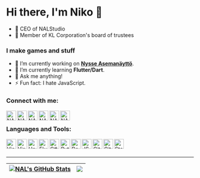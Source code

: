 # Hi there, I'm Niko 👋
- 👔 CEO of NALStudio
- 👥 Member of KL Corporation's board of trustees

### I make games and stuff
- 🔭 I’m currently working on <b>[Nysse Asemanäyttö](https://github.com/NALStudio/Nysse-Asemanaytto-V2)</b>.
- 🌱 I’m currently learning <b>Flutter/Dart</b>.
- 💬 Ask me anything!
- ⚡ Fun fact: I hate JavaScript.

### Connect with me:

[<img align="left" title="NALStudio | YouTube" height="26px" src="https://cdn.jsdelivr.net/npm/simple-icons@v12/icons/youtube.svg" />](https://www.youtube.com/channel/UCNksI7dqXOdOisfD0Ps3oKg)
[<img align="left" title="NALStudio | Instagram" height="26px" src="https://cdn.jsdelivr.net/npm/simple-icons@v12/icons/instagram.svg" />](https://instagram.com/niko.a.leinonen)
[<img align="left" title="NALStudio | Steam" height="26px" src="https://cdn.jsdelivr.net/npm/simple-icons@v12/icons/steam.svg" />](https://steamcommunity.com/id/NALStudio)
<img align="left" title="NALStudio | Xbox" height="26px" src="https://cdn.jsdelivr.net/npm/simple-icons@v12/icons/xbox.svg" />
[<img align="left" title="NALStudio | Spotify" height="26px" src="https://cdn.jsdelivr.net/npm/simple-icons@v12/icons/spotify.svg" />](https://open.spotify.com/user/nikoalex2005)
[<img align="left" title="NALStudio | Discord" height="26px" src="https://cdn.jsdelivr.net/npm/simple-icons@v12/icons/discord.svg" />](https://discord.com/users/340460001564819456)

<br />

### Languages and Tools:

[<img align="left" title="Visual Studio 2022" height="26px" src="https://visualstudio.microsoft.com/wp-content/uploads/2021/10/Product-Icon.svg" />](https://visualstudio.com)
[<img align="left" title="Visual Studio Code" height="26px" src="https://upload.wikimedia.org/wikipedia/commons/9/9a/Visual_Studio_Code_1.35_icon.svg" />](https://code.visualstudio.com)
[<img align="left" title="Unity" height="26px" src="https://cdn4.iconfinder.com/data/icons/logos-brands-5/24/unity-512.png" />](https://unity.com)
[<img align="left" title="Flutter" height="26px" src="https://storage.googleapis.com/cms-storage-bucket/4fd5520fe28ebf839174.svg" />](https://flutter.dev/)
[<img align="left" title="C#" height="26px" src="https://upload.wikimedia.org/wikipedia/commons/d/d2/C_Sharp_Logo_2023.svg" />](https://dotnet.microsoft.com/en-us/languages/csharp)
[<img align="left" title="Python" height="26px" src="https://upload.wikimedia.org/wikipedia/commons/c/c3/Python-logo-notext.svg" />](https://www.python.org)
[<img align="left" title="Dart" height="26px" src="https://upload.wikimedia.org/wikipedia/commons/a/a2/Dart_programming_language_logo_icon.svg" />](https://dart.dev/)
[<img align="left" title="JSON" height="26px" src="https://upload.wikimedia.org/wikipedia/commons/c/c9/JSON_vector_logo.svg" />](https://www.json.org)
[<img align="left" title="Git" height="26px" src="https://upload.wikimedia.org/wikipedia/commons/c/c5/Git_Icon.svg" />](https://git-scm.com)
[<img align="left" title="GitHub" height="26px" src="https://upload.wikimedia.org/wikipedia/commons/a/ae/Github-desktop-logo-symbol.svg" />](https://github.com)
[<img align="left" title="Stack Overflow" height="26px" src="https://upload.wikimedia.org/wikipedia/commons/e/ef/Stack_Overflow_icon.svg" />](https://stackoverflow.com)

<br />
<br />

---

| <a href="https://github.com/NALStudio"><img align="center" title="NAL's GitHub Stats" src="https://github-readme-stats.vercel.app/api?username=nalstudio&show_icons=true&include_all_commits=true&count_private=true&hide=contribs&hide_border=true" /></a> | <a href="https://github.com/NALStudio"><img align="center" src="https://github-readme-stats.vercel.app/api/top-langs/?username=nalstudio&layout=normal&size_weight=0.5&count_weight=0.5&hide_border=true" /></a> |
| ------------- | ------------- |
